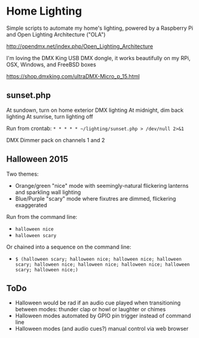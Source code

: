 # Home Lighting

Simple scripts to automate my home's lighting, powered by a Raspberry Pi and Open Lighting Architecture ("OLA")

http://opendmx.net/index.php/Open_Lighting_Architecture

I'm loving the DMX King USB DMX dongle, it works beautifully on my RPi, OSX, Windows, and FreeBSD boxes

https://shop.dmxking.com/ultraDMX-Micro_p_15.html

## sunset.php

At sundown, turn on home exterior DMX lighting
At midnight, dim back lighting
At sunrise, turn lighting off

Run from crontab:
 `* * * * * ~/lighting/sunset.php > /dev/null 2>&1`

DMX Dimmer pack on channels 1 and 2

## Halloween 2015

Two themes: 

 * Orange/green "nice" mode with seemingly-natural flickering lanterns and sparkling wall lighting 
 * Blue/Purple "scary" mode where fixutres are dimmed, flickering exaggerated

Run from the command line:  

 * `halloween nice`
 * `halloween scary`

Or chained into a sequence on the command line:

 * `$ (halloween scary; halloween nice; halloween nice; halloween scary; halloween nice; halloween nice; halloween nice; halloween scary; halloween nice;)`

## ToDo

 * Halloween would be rad if an audio cue played when transitioning between modes: thunder clap or howl or laughter or chimes
 * Halloween modes automated by GPIO pin trigger instead of command line
 * Halloween modes (and audio cues?) manual control via web browser


